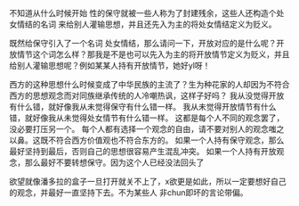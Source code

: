 不知道从什么时候开始 性的保守就被一些人称为了封建残余，这些人还构造个处女情结的名词 来给别人灌输思想，并且还先入为主的将处女情结定义为贬义。

既然给保守引入了一个名词 处女情结，那么请问一下，开放对应的是什么呢？开放情节这个词怎么样？那我是不是也可以先入为主的将开放情节定义为贬义，并且给别人灌输思想呢？例如某某人持有开放情节，她好yl呀！

西方的这种思想什么时候变成了中华民族的主流了？生为种花家的人却因为不符合西方的思想观念而对同族继承传统的人冷嘲热讽，这样子好吗？
我从没觉得开放有什么错，就好像我从未觉得保守有什么错一样。
我从未觉得开放情节有什么错，就好像我从未觉得处女情节有什么错一样。
这都是每个人不同的观念罢了，没必要打压另一个。
每个人都有选择一个观念的自由，请不要对别人的观念嗤之以鼻。这既不符合西方价值观也不符合东方的。
如果一个人持有保守观念，那么最好坚持到最后，否则自己的思想很容易产生混乱冲突。
如果一个人持有开放观念，那么最好不要转想保守。因为这个人已经没法回头了

欲望就像潘多拉的盒子一旦打开就关不上了，x欲更是如此，所以一定要想好自己的观念，并最好一直坚持下去。不为某些人 非chun即坏的言论带偏。